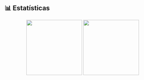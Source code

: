 ## 📊 Estatísticas

<div align="center">
  <img height="180em" src="https://github-readme-stats.vercel.app/api?username=rafinhagvianna&show_icons=true&theme=tokyonight&timestamp=123456789"/>
  <img height="180em" src="https://github-readme-stats.vercel.app/api/top-langs/?username=rafinhagvianna&layout=compact&langs_count=7&theme=tokyonight&timestamp=123456789"/>
</div>
</p>
